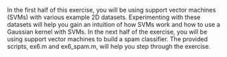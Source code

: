 In the first half of this exercise, you will be using support vector machines
(SVMs) with various example 2D datasets. Experimenting with these datasets
will help you gain an intuition of how SVMs work and how to use a Gaussian
kernel with SVMs. In the next half of the exercise, you will be using support
vector machines to build a spam classifier.
The provided scripts, ex6.m and ex6_spam.m, will help you step through
the exercise.
